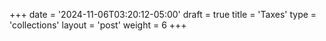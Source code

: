 +++
date = '2024-11-06T03:20:12-05:00'
draft = true
title = 'Taxes'
type = 'collections'
layout = 'post'
weight = 6
+++
